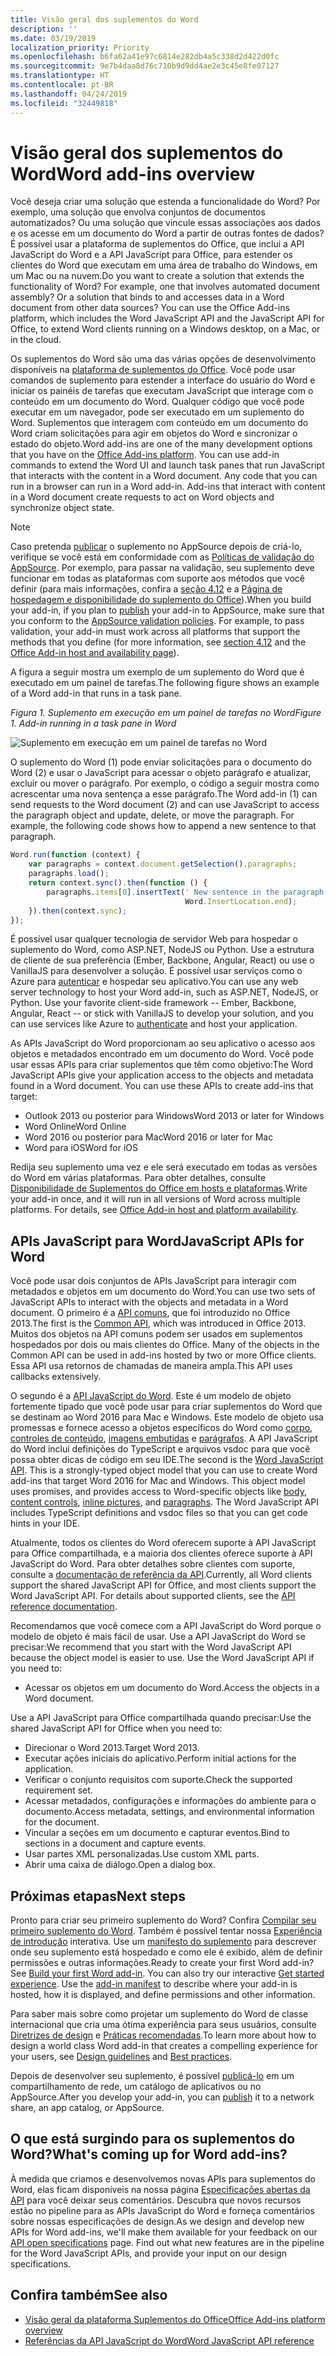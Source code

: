 ```yaml
---
title: Visão geral dos suplementos do Word
description: ''
ms.date: 03/19/2019
localization_priority: Priority
ms.openlocfilehash: b6fa62a41e97c6814e282db4a5c338d2d422d0fc
ms.sourcegitcommit: 9e7b4daa8d76c710b9d9dd4ae2e3c45e8fe07127
ms.translationtype: HT
ms.contentlocale: pt-BR
ms.lasthandoff: 04/24/2019
ms.locfileid: "32449818"
---
```

# <a name="word-add-ins-overview"></a><span data-ttu-id="63a14-102">Visão geral dos suplementos do Word</span><span class="sxs-lookup"><span data-stu-id="63a14-102">Word add-ins overview</span></span>

<span data-ttu-id="63a14-p101">Você deseja criar uma solução que estenda a funcionalidade do Word? Por exemplo, uma solução que envolva conjuntos de documentos automatizados? Ou uma solução que vincule essas associações aos dados e os acesse em um documento do Word a partir de outras fontes de dados? É possível usar a plataforma de suplementos do Office, que inclui a API JavaScript do Word e a API JavaScript para Office, para estender os clientes do Word que executam em uma área de trabalho do Windows, em um Mac ou na nuvem.</span><span class="sxs-lookup"><span data-stu-id="63a14-p101">Do you want to create a solution that extends the functionality of Word? For example, one that involves automated document assembly? Or a solution that binds to and accesses data in a Word document from other data sources? You can use the Office Add-ins platform, which includes the Word JavaScript API and the JavaScript API for Office, to extend Word clients running on a Windows desktop, on a Mac, or in the cloud.</span></span>

<span data-ttu-id="63a14-p102">Os suplementos do Word são uma das várias opções de desenvolvimento disponíveis na [plataforma de suplementos do Office](../overview/office-add-ins.md). Você pode usar comandos de suplemento para estender a interface do usuário do Word e iniciar os painéis de tarefas que executam JavaScript que interage com o conteúdo em um documento do Word. Qualquer código que você pode executar em um navegador, pode ser executado em um suplemento do Word. Suplementos que interagem com conteúdo em um documento do Word criam solicitações para agir em objetos do Word e sincronizar o estado do objeto.</span><span class="sxs-lookup"><span data-stu-id="63a14-p102">Word add-ins are one of the many development options that you have on the [Office Add-ins platform](../overview/office-add-ins.md). You can use add-in commands to extend the Word UI and launch task panes that run JavaScript that interacts with the content in a Word document. Any code that you can run in a browser can run in a Word add-in. Add-ins that interact with content in a Word document create requests to act on Word objects and synchronize object state.</span></span> 

> [!NOTE]
> <span data-ttu-id="63a14-p103">Caso pretenda [publicar](../publish/publish.md) o suplemento no AppSource depois de criá-lo, verifique se você está em conformidade com as [Políticas de validação do AppSource](/office/dev/store/validation-policies). Por exemplo, para passar na validação, seu suplemento deve funcionar em todas as plataformas com suporte aos métodos que você definir (para mais informações, confira a [seção 4.12](/office/dev/store/validation-policies#4-apps-and-add-ins-behave-predictably) e a [Página de hospedagem e disponibilidade do suplemento do Office](../overview/office-add-in-availability.md)).</span><span class="sxs-lookup"><span data-stu-id="63a14-p103">When you build your add-in, if you plan to [publish](../publish/publish.md) your add-in to AppSource, make sure that you conform to the [AppSource validation policies](/office/dev/store/validation-policies). For example, to pass validation, your add-in must work across all platforms that support the methods that you define (for more information, see [section 4.12](/office/dev/store/validation-policies#4-apps-and-add-ins-behave-predictably) and the [Office Add-in host and availability page](../overview/office-add-in-availability.md)).</span></span>

<span data-ttu-id="63a14-113">A figura a seguir mostra um exemplo de um suplemento do Word que é executado em um painel de tarefas.</span><span class="sxs-lookup"><span data-stu-id="63a14-113">The following figure shows an example of a Word add-in that runs in a task pane.</span></span>

<span data-ttu-id="63a14-114">*Figura 1. Suplemento em execução em um painel de tarefas no Word*</span><span class="sxs-lookup"><span data-stu-id="63a14-114">*Figure 1. Add-in running in a task pane in Word*</span></span>

![Suplemento em execução em um painel de tarefas no Word](../images/word-add-in-show-host-client.png)

<span data-ttu-id="63a14-p104">O suplemento do Word (1) pode enviar solicitações para o documento do Word (2) e usar o JavaScript para acessar o objeto parágrafo e atualizar, excluir ou mover o parágrafo. Por exemplo, o código a seguir mostra como acrescentar uma nova sentença a esse parágrafo.</span><span class="sxs-lookup"><span data-stu-id="63a14-p104">The Word add-in (1) can send requests to the Word document (2) and can use JavaScript to access the paragraph object and update, delete, or move the paragraph. For example, the following code shows how to append a new sentence to that paragraph.</span></span>

```js
Word.run(function (context) {
    var paragraphs = context.document.getSelection().paragraphs;
    paragraphs.load();
    return context.sync().then(function () {
        paragraphs.items[0].insertText(' New sentence in the paragraph.',
                                       Word.InsertLocation.end);
    }).then(context.sync);
});

```

<span data-ttu-id="63a14-p105">É possível usar qualquer tecnologia de servidor Web para hospedar o suplemento do Word, como ASP.NET, NodeJS ou Python. Use a estrutura de cliente de sua preferência (Ember, Backbone, Angular, React) ou use o VanillaJS para desenvolver a solução. É possível usar serviços como o Azure para [autenticar](../develop/use-the-oauth-authorization-framework-in-an-office-add-in.md) e hospedar seu aplicativo.</span><span class="sxs-lookup"><span data-stu-id="63a14-p105">You can use any web server technology to host your Word add-in, such as ASP.NET, NodeJS, or Python. Use your favorite client-side framework -- Ember, Backbone, Angular, React -- or stick with VanillaJS to develop your solution, and you can use services like Azure to [authenticate](../develop/use-the-oauth-authorization-framework-in-an-office-add-in.md) and host your application.</span></span>

<span data-ttu-id="63a14-p106">As APIs JavaScript do Word proporcionam ao seu aplicativo o acesso aos objetos e metadados encontrado em um documento do Word. Você pode usar essas APIs para criar suplementos que têm como objetivo:</span><span class="sxs-lookup"><span data-stu-id="63a14-p106">The Word JavaScript APIs give your application access to the objects and metadata found in a Word document. You can use these APIs to create add-ins that target:</span></span>

* <span data-ttu-id="63a14-122">Outlook 2013 ou posterior para Windows</span><span class="sxs-lookup"><span data-stu-id="63a14-122">Word 2013 or later for Windows</span></span>
* <span data-ttu-id="63a14-123">Word Online</span><span class="sxs-lookup"><span data-stu-id="63a14-123">Word Online</span></span>
* <span data-ttu-id="63a14-124">Word 2016 ou posterior para Mac</span><span class="sxs-lookup"><span data-stu-id="63a14-124">Word 2016 or later for Mac</span></span>
* <span data-ttu-id="63a14-125">Word para iOS</span><span class="sxs-lookup"><span data-stu-id="63a14-125">Word for iOS</span></span>

<span data-ttu-id="63a14-p107">Redija seu suplemento uma vez e ele será executado em todas as versões do Word em várias plataformas. Para obter detalhes, consulte [Disponibilidade de Suplementos do Office em hosts e plataformas](../overview/office-add-in-availability.md).</span><span class="sxs-lookup"><span data-stu-id="63a14-p107">Write your add-in once, and it will run in all versions of Word across multiple platforms. For details, see [Office Add-in host and platform availability](../overview/office-add-in-availability.md).</span></span>

## <a name="javascript-apis-for-word"></a><span data-ttu-id="63a14-128">APIs JavaScript para Word</span><span class="sxs-lookup"><span data-stu-id="63a14-128">JavaScript APIs for Word</span></span>

<span data-ttu-id="63a14-129">Você pode usar dois conjuntos de APIs JavaScript para interagir com metadados e objetos em um documento do Word.</span><span class="sxs-lookup"><span data-stu-id="63a14-129">You can use two sets of JavaScript APIs to interact with the objects and metadata in a Word document.</span></span> <span data-ttu-id="63a14-130">O primeiro é a [API comuns](../reference/javascript-api-for-office.md), que foi introduzido no Office 2013.</span><span class="sxs-lookup"><span data-stu-id="63a14-130">The first is the [Common API](../reference/javascript-api-for-office.md), which was introduced in Office 2013.</span></span> <span data-ttu-id="63a14-131">Muitos dos objetos na API comuns podem ser usados em suplementos hospedados por dois ou mais clientes do Office. </span><span class="sxs-lookup"><span data-stu-id="63a14-131">Many of the objects in the Common API can be used in add-ins hosted by two or more Office clients.</span></span> <span data-ttu-id="63a14-132">Essa API usa retornos de chamadas de maneira ampla.</span><span class="sxs-lookup"><span data-stu-id="63a14-132">This API uses callbacks extensively.</span></span>

<span data-ttu-id="63a14-p109">O segundo é a [API JavaScript do Word](../reference/overview/word-add-ins-reference-overview.md). Este é um modelo de objeto fortemente tipado que você pode usar para criar suplementos do Word que se destinam ao Word 2016 para Mac e Windows. Este modelo de objeto usa promessas e fornece acesso a objetos específicos do Word como [corpo](/javascript/api/word/word.body), [controles de conteúdo](/javascript/api/word/word.contentcontrol), [imagens embutidas](/javascript/api/word/word.inlinepicture) e [parágrafos](/javascript/api/word/word.paragraph). A API JavaScript do Word inclui definições do TypeScript e arquivos vsdoc para que você possa obter dicas de código em seu IDE.</span><span class="sxs-lookup"><span data-stu-id="63a14-p109">The second is the [Word JavaScript API](../reference/overview/word-add-ins-reference-overview.md). This is a strongly-typed object model that you can use to create Word add-ins that target Word 2016 for Mac and Windows. This object model uses promises, and provides access to Word-specific objects like [body](/javascript/api/word/word.body), [content controls](/javascript/api/word/word.contentcontrol), [inline pictures](/javascript/api/word/word.inlinepicture), and [paragraphs](/javascript/api/word/word.paragraph). The Word JavaScript API includes TypeScript definitions and vsdoc files so that you can get code hints in your IDE.</span></span>

<span data-ttu-id="63a14-p110">Atualmente, todos os clientes do Word oferecem suporte à API JavaScript para Office compartilhada, e a maioria dos clientes oferece suporte à API JavaScript do Word. Para obter detalhes sobre clientes com suporte, consulte a [documentação de referência da API](/office/dev/add-ins/reference/javascript-api-for-office?product=word).</span><span class="sxs-lookup"><span data-stu-id="63a14-p110">Currently, all Word clients support the shared JavaScript API for Office, and most clients support the Word JavaScript API. For details about supported clients, see the [API reference documentation](/office/dev/add-ins/reference/javascript-api-for-office?product=word).</span></span>

<span data-ttu-id="63a14-p111">Recomendamos que você comece com a API JavaScript do Word porque o modelo de objeto é mais fácil de usar. Use a API JavaScript do Word se precisar:</span><span class="sxs-lookup"><span data-stu-id="63a14-p111">We recommend that you start with the Word JavaScript API because the object model is easier to use. Use the Word JavaScript API if you need to:</span></span>

* <span data-ttu-id="63a14-141">Acessar os objetos em um documento do Word.</span><span class="sxs-lookup"><span data-stu-id="63a14-141">Access the objects in a Word document.</span></span>

<span data-ttu-id="63a14-142">Use a API JavaScript para Office compartilhada quando precisar:</span><span class="sxs-lookup"><span data-stu-id="63a14-142">Use the shared JavaScript API for Office when you need to:</span></span>

* <span data-ttu-id="63a14-143">Direcionar o Word 2013.</span><span class="sxs-lookup"><span data-stu-id="63a14-143">Target Word 2013.</span></span>
* <span data-ttu-id="63a14-144">Executar ações iniciais do aplicativo.</span><span class="sxs-lookup"><span data-stu-id="63a14-144">Perform initial actions for the application.</span></span>
* <span data-ttu-id="63a14-145">Verificar o conjunto requisitos com suporte.</span><span class="sxs-lookup"><span data-stu-id="63a14-145">Check the supported requirement set.</span></span>
* <span data-ttu-id="63a14-146">Acessar metadados, configurações e informações do ambiente para o documento.</span><span class="sxs-lookup"><span data-stu-id="63a14-146">Access metadata, settings, and environmental information for the document.</span></span>
* <span data-ttu-id="63a14-147">Vincular a seções em um documento e capturar eventos.</span><span class="sxs-lookup"><span data-stu-id="63a14-147">Bind to sections in a document and capture events.</span></span>
* <span data-ttu-id="63a14-148">Usar partes XML personalizadas.</span><span class="sxs-lookup"><span data-stu-id="63a14-148">Use custom XML parts.</span></span>
* <span data-ttu-id="63a14-149">Abrir uma caixa de diálogo.</span><span class="sxs-lookup"><span data-stu-id="63a14-149">Open a dialog box.</span></span>

## <a name="next-steps"></a><span data-ttu-id="63a14-150">Próximas etapas</span><span class="sxs-lookup"><span data-stu-id="63a14-150">Next steps</span></span>

<span data-ttu-id="63a14-p112">Pronto para criar seu primeiro suplemento do Word? Confira [Compilar seu primeiro suplemento do Word](word-add-ins.md). Também é possível tentar nossa [Experiência de introdução](/office/dev/add-ins/?product=Word) interativa. Use um [manifesto do suplemento](../develop/add-in-manifests.md) para descrever onde seu suplemento está hospedado e como ele é exibido, além de definir permissões e outras informações.</span><span class="sxs-lookup"><span data-stu-id="63a14-p112">Ready to create your first Word add-in? See [Build your first Word add-in](word-add-ins.md). You can also try our interactive [Get started experience](/office/dev/add-ins/?product=Word). Use the [add-in manifest](../develop/add-in-manifests.md) to describe where your add-in is hosted, how it is displayed, and define permissions and other information.</span></span>

<span data-ttu-id="63a14-155">Para saber mais sobre como projetar um suplemento do Word de classe internacional que cria uma ótima experiência para seus usuários, consulte [Diretrizes de design](../design/add-in-design.md) e [Práticas recomendadas](../concepts/add-in-development-best-practices.md).</span><span class="sxs-lookup"><span data-stu-id="63a14-155">To learn more about how to design a world class Word add-in that creates a compelling experience for your users, see [Design guidelines](../design/add-in-design.md) and [Best practices](../concepts/add-in-development-best-practices.md).</span></span>

<span data-ttu-id="63a14-156">Depois de desenvolver seu suplemento, é possível [publicá-lo](../publish/publish.md) em um compartilhamento de rede, um catálogo de aplicativos ou no AppSource.</span><span class="sxs-lookup"><span data-stu-id="63a14-156">After you develop your add-in, you can [publish](../publish/publish.md) it to a network share, an app catalog, or AppSource.</span></span>

## <a name="whats-coming-up-for-word-add-ins"></a><span data-ttu-id="63a14-157">O que está surgindo para os suplementos do Word?</span><span class="sxs-lookup"><span data-stu-id="63a14-157">What's coming up for Word add-ins?</span></span>

<span data-ttu-id="63a14-p113">À medida que criamos e desenvolvemos novas APIs para suplementos do Word, elas ficam disponíveis na nossa página [Especificações abertas da API](/office/dev/add-ins/reference/openspec) para você deixar seus comentários. Descubra que novos recursos estão no pipeline para as APIs JavaScript do Word e forneça comentários sobre nossas especificações de design.</span><span class="sxs-lookup"><span data-stu-id="63a14-p113">As we design and develop new APIs for Word add-ins, we'll make them available for your feedback on our [API open specifications](/office/dev/add-ins/reference/openspec) page. Find out what new features are in the pipeline for the Word JavaScript APIs, and provide your input on our design specifications.</span></span>

## <a name="see-also"></a><span data-ttu-id="63a14-160">Confira também</span><span class="sxs-lookup"><span data-stu-id="63a14-160">See also</span></span>

* [<span data-ttu-id="63a14-161">Visão geral da plataforma Suplementos do Office</span><span class="sxs-lookup"><span data-stu-id="63a14-161">Office Add-ins platform overview</span></span>](../overview/office-add-ins.md)
* [<span data-ttu-id="63a14-162">Referências da API JavaScript do Word</span><span class="sxs-lookup"><span data-stu-id="63a14-162">Word JavaScript API reference</span></span>](/office/dev/add-ins/reference/overview/word-add-ins-reference-overview)
